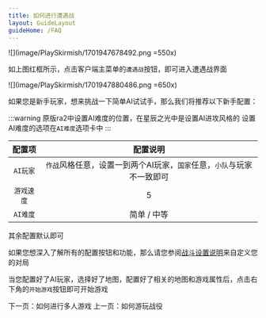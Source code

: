 ```yaml
---
title: 如何进行遭遇战
layout: GuideLayout
guideHome: /FAQ
---
```


![](image/PlaySkirmish/1701947678492.png =550x)

如上图红框所示，点击客户端主菜单的`遭遇战`按钮，即可进入遭遇战界面

![](image/PlaySkirmish/1701947880486.png =650x)

如果您是新手玩家，想来挑战一下简单AI试试手，那么我们将推荐以下新手配置：

:::warning
原版ra2中设置AI难度的位置，在星辰之光中是设置AI进攻风格的
设置AI难度的选项在`AI难度`选项卡中
:::

|   配置项   |                                配置说明                                |
| :--------: | :--------------------------------------------------------------------: |
|  `AI玩家`  | `作战`风格任意，设置一到两个AI玩家，`国家`任意，`小队`与玩家不一致即可 |
| `游戏速度` |                                   5                                    |
|  `AI难度`  |                              简单 / 中等                               |

其余配置默认即可

如果您想深入了解所有的配置按钮和功能，那么请您参阅[战斗设置说明](BattleSetting)来自定义您的对局

当您配置好了AI玩家，选择好了地图，配置好了相关的地图和游戏属性后，点击右下角的`开始游戏`按钮即可开始游戏

<GuideButton to="/FAQ/QuickStart/PlayOnline">下一页：如何进行多人游戏</GuideButton>
<GuideButton to="/FAQ/QuickStart/PlayMission">上一页：如何游玩战役</GuideButton>
